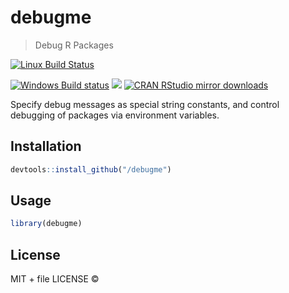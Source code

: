 
# debugme

> Debug R Packages

[![Linux Build Status](https://travis-ci.org//debugme.svg?branch=master)](https://travis-ci.org//debugme)

[![Windows Build status](https://ci.appveyor.com/api/projects/status/github//debugme?svg=true)](https://ci.appveyor.com/project//debugme)
[![](http://www.r-pkg.org/badges/version/debugme)](http://www.r-pkg.org/pkg/debugme)
[![CRAN RStudio mirror downloads](http://cranlogs.r-pkg.org/badges/debugme)](http://www.r-pkg.org/pkg/debugme)


Specify debug messages as special string constants, and control debugging of
  packages via environment variables.

## Installation

```r
devtools::install_github("/debugme")
```

## Usage

```r
library(debugme)
```

## License

MIT + file LICENSE © 
